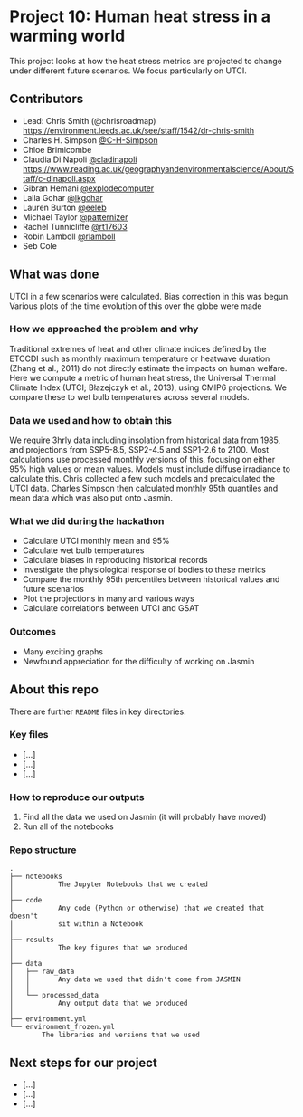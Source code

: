 # Project 10: Human heat stress in a warming world

This project looks at how the heat stress metrics are projected to change under different future scenarios. We focus particularly on UTCI.

## Contributors

* Lead: Chris Smith (@chrisroadmap) https://environment.leeds.ac.uk/see/staff/1542/dr-chris-smith
* Charles H. Simpson [@C-H-Simpson](https://github.com/C-H-Simpson)
* Chloe Brimicombe
* Claudia Di Napoli [@cladinapoli](https://github.com/cladinapoli) https://www.reading.ac.uk/geographyandenvironmentalscience/About/Staff/c-dinapoli.aspx
* Gibran Hemani [@explodecomputer](https://github.com/explodecomputer)
* Laila Gohar [@lkgohar](https://github.com/lkgohar)
* Lauren Burton [@eeleb](https://github.com/eeleb)
* Michael Taylor [@patternizer](https://github.com/patternizer)
* Rachel Tunnicliffe [@rt17603](https://github.com/rt17603)
* Robin Lamboll [@rlamboll](https://github.com/rlamboll)
* Seb Cole

## What was done
UTCI in a few scenarios were calculated. Bias correction in this was begun. Various plots of the time evolution of this over the globe were made

### How we approached the problem and why

Traditional extremes of heat and other climate indices defined by the ETCCDI such as monthly maximum temperature or heatwave duration (Zhang et al., 2011) do not directly estimate the impacts on human welfare. Here we compute a metric of human heat stress, the Universal Thermal Climate Index (UTCI; Błazejczyk et al., 2013), using CMIP6 projections. We compare these to wet bulb temperatures across several models. 

### Data we used and how to obtain this

We require 3hrly data including insolation from historical data from 1985, and projections from SSP5-8.5, SSP2-4.5 and SSP1-2.6 to 2100. Most calculations use processed monthly versions of this, focusing on either 95% high values or mean values. Models must include diffuse irradiance to calculate this. Chris collected a few such models and precalculated the UTCI data. Charles Simpson then calculated monthly 95th quantiles and mean data which was also put onto Jasmin. 

### What we did during the hackathon

* Calculate UTCI monthly mean and 95%
* Calculate wet bulb temperatures
* Calculate biases in reproducing historical records
* Investigate the physiological response of bodies to these metrics
* Compare the monthly 95th percentiles between historical values and future scenarios
* Plot the projections in many and various ways
* Calculate correlations between UTCI and GSAT 

### Outcomes

* Many exciting graphs
* Newfound appreciation for the difficulty of working on Jasmin

## About this repo

There are further `README` files in key directories.

### Key files

* [...]
* [...]
* [...]

### How to reproduce our outputs

1. Find all the data we used on Jasmin (it will probably have moved)
2. Run all of the notebooks

### Repo structure

    .
    ├── notebooks
    │           The Jupyter Notebooks that we created
    │
    ├── code
    │           Any code (Python or otherwise) that we created that doesn't
    │           sit within a Notebook
    │
    ├── results
    │           The key figures that we produced
    │
    ├── data
    │   ├── raw_data
    │   │       Any data we used that didn't come from JASMIN
    │   │
    │   └── processed_data
    │           Any output data that we produced
    │
    ├── environment.yml
    └── environment_frozen.yml
            The libraries and versions that we used

## Next steps for our project

* [...]
* [...]
* [...]
